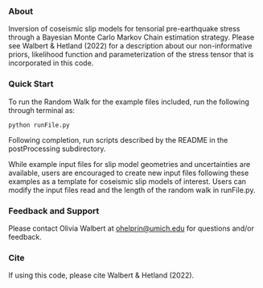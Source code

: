 ### About
Inversion of coseismic slip models for tensorial pre-earthquake stress through a Bayesian Monte Carlo Markov Chain estimation strategy.
Please see Walbert & Hetland (2022) for a description about our non-informative priors, likelihood function and parameterization of the stress tensor that is incorporated in this code.

### Quick Start
To run the Random Walk for the example files included, run the following through terminal as:

`python runFile.py`

Following completion, run scripts described by the README in the postProcessing subdirectory.

While example input files for slip model geometries and uncertainties are available, users are encouraged to create new input files following these examples as a template for coseismic slip models of interest.
Users can modify the input files read and the length of the random walk in runFile.py.

### Feedback and Support
Please contact Olivia Walbert at ohelprin@umich.edu for questions and/or feedback.

### Cite
If using this code, please cite Walbert & Hetland (2022).